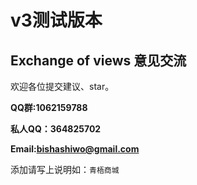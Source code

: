 
# v3测试版本



## Exchange of views 意见交流 

欢迎各位提交建议、star。

**QQ群:1062159788**

**私人QQ：364825702**

**Email:bishashiwo@gmail.com**

添加请写上说明如：`青梧商城`
